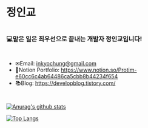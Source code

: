 # 정인교
#
### 💻맡은 일은 최우선으로 끝내는 개발자 정인교입니다!
#
#
- ✉Email: inkyochung@gmail.com
- 📝Notion Portfolio: https://www.notion.so/Protim-e60cc6c4ab64486ca5cbb8b44234f654
- 📚Blog: https://developblog.tistory.com/
#
#
 [![Anurag's github stats](https://github-readme-stats.vercel.app/api?username=ingyocode)](https://github.com/ingyocode/github-readme-stats)

[![Top Langs](https://github-readme-stats.vercel.app/api/top-langs/?username=ingyocode&hide=Vue)](https://github.com/ingyocode/github-readme-stats)

